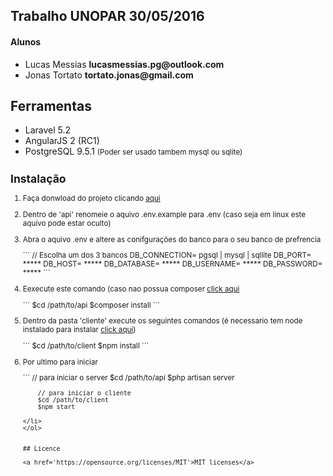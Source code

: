 ## Trabalho UNOPAR 30/05/2016

<h4>Alunos</h4>
<ul>  
    <li>Lucas Messias <strong>lucasmessias.pg@outlook.com</strong></li>
    <li>Jonas Tortato <strong>tortato.jonas@gmail.com</strong></li>
</ul>  

## Ferramentas

<ul>
    <li>Laravel 5.2</li>
    <li>AngularJS 2 (RC1)</li>
    <li>PostgreSQL 9.5.1 <small>(Poder ser usado tambem mysql ou sqlite)</small</li>
</ul>

## Instalação

<ol>
    <li><p>Faça donwload do projeto clicando <a href="https://github.com/LucasMessiasPG/trabalho_rss/archive/master.zip">aqui</a></p></li>
    <li><p>Dentro de 'api' renomeie o aquivo .env.example para .env (caso seja em linux este aquivo pode estar oculto)</p></li>
    <li>
    <p>Abra o aquivo .env e altere as conifgurações do banco para o seu banco de prefrencia</p>
    ```
        // Escolha um dos 3 bancos
        DB_CONNECTION= pgsql | mysql | sqllite
        DB_PORT= *****
        DB_HOST= *****
        DB_DATABASE= *****
        DB_USERNAME= *****
        DB_PASSWORD= *****
    ```
    </li>
    <li>
    <p>Eexecute este comando (caso nao possua composer <a href="https://getcomposer.org/">click aqui</a></p>
    ```
        $cd /path/to/api
        $composer install
    ```
   </li>
   <li>
   <p>Dentro da pasta 'cliente' execute os seguintes comandos (é necessario tem node instalado para instalar <a href="https://nodejs.org/en/">click aqui</a>)</p>
   ```
        $cd /path/to/client
        $npm install
   ```
   </li>
   <li>
   <p>Por ultimo para iniciar</p>
   ```
        // para iniciar o server
        $cd /path/to/api
        $php artisan server
        
        // para iniciar o cliente
        $cd /path/to/client
        $npm start
   ```
   </li>
</ol>


## Licence

<a href='https://opensource.org/licenses/MIT'>MIT licenses</a>